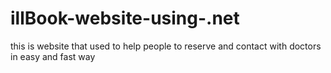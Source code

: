 # illBook-website-using-.net
this is website that used to help people to reserve and contact with doctors in easy and fast way
